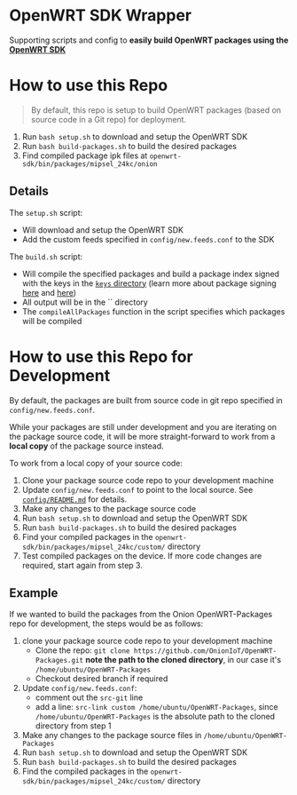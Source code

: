 # OpenWRT SDK Wrapper

Supporting scripts and config to **easily build OpenWRT packages using the [OpenWRT SDK](https://openwrt.org/docs/guide-developer/toolchain/using_the_sdk)**

# How to use this Repo

> By default, this repo is setup to build OpenWRT packages (based on source code in a Git repo) for deployment. 

1. Run `bash setup.sh` to download and setup the OpenWRT SDK
2. Run `bash build-packages.sh` to build the desired packages
3. Find compiled package ipk files at `openwrt-sdk/bin/packages/mipsel_24kc/onion`

## Details

The `setup.sh` script:

- Will download and setup the OpenWRT SDK
- Add the custom feeds specified in `config/new.feeds.conf` to the SDK

The `build.sh` script:

- Will compile the specified packages and build a package index signed with the keys in the [`keys` directory](./keys) (learn more about package signing [here](https://openwrt.org/docs/guide-user/security/release_signatures) and [here](https://openwrt.org/docs/guide-developer/toolchain/using_the_sdk))
- All output will be in the `` directory
- The `compileAllPackages` function in the script specifies which packages will be compiled

# How to use this Repo for Development

By default, the packages are built from source code in git repo specified in `config/new.feeds.conf`.

While your packages are still under development and you are iterating on the package source code, it will be more straight-forward to work from a **local copy** of the package source instead.

To work from a local copy of your source code:

1. Clone your package source code repo to your development machine
2. Update `config/new.feeds.conf` to point to the local source. See [`config/README.md`](./config/README.md) for details.
3. Make any changes to the package source code
4. Run `bash setup.sh` to download and setup the OpenWRT SDK
5. Run `bash build-packages.sh` to build the desired packages
6. Find your compiled packages in the `openwrt-sdk/bin/packages/mipsel_24kc/custom/` directory
7. Test compiled packages on the device. If more code changes are required, start again from step 3.
        
        
## Example

If we wanted to build the packages from the Onion OpenWRT-Packages repo for development, the steps would be as follows:

1. clone your package source code repo to your development machine
    * Clone the repo: `git clone https://github.com/OnionIoT/OpenWRT-Packages.git` **note the path to the cloned directory**, in our case it's `/home/ubuntu/OpenWRT-Packages`
    * Checkout desired branch if required
2. Update `config/new.feeds.conf`: 
    * comment out the `src-git` line
    * add a line: `src-link custom /home/ubuntu/OpenWRT-Packages`, since `/home/ubuntu/OpenWRT-Packages` is the absolute path to the cloned directory from step 1
3. Make any changes to the package source files in `/home/ubuntu/OpenWRT-Packages`
4. Run `bash setup.sh` to download and setup the OpenWRT SDK
5. Run `bash build-packages.sh` to build the desired packages
6. Find the compiled packages in the `openwrt-sdk/bin/packages/mipsel_24kc/custom/` directory
